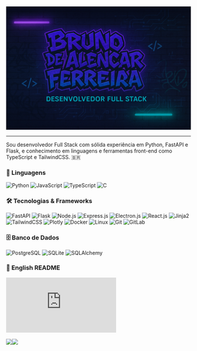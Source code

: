 ![Header](https://github.com/oBrunoz/oBrunoz/blob/main/profile.png)

---

Sou desenvolvedor Full Stack com sólida experiência em Python, FastAPI e Flask, e conhecimento em linguagens e ferramentas front-end como TypeScript e TailwindCSS. 🇧🇷

### 🔧 Linguagens  
![Python](https://img.shields.io/badge/-Python-000?&logo=Python) ![JavaScript](https://img.shields.io/badge/-JavaScript-000?&logo=JavaScript) ![TypeScript](https://img.shields.io/badge/-TypeScript-000?&logo=TypeScript) ![C](https://img.shields.io/badge/-C-000?&logo=C)

### 🛠️ Tecnologias & Frameworks  
![FastAPI](https://img.shields.io/badge/-FastAPI-000?&logo=fastapi) ![Flask](https://img.shields.io/badge/-Flask-000?&logo=flask) ![Node.js](https://img.shields.io/badge/-Node.js-000?&logo=node.js) ![Express.js](https://img.shields.io/badge/-Express.js-000?&logo=express) ![Electron.js](https://img.shields.io/badge/-Electron-000?&logo=electron) ![React.js](https://img.shields.io/badge/-React-000?&logo=react) ![Jinja2](https://img.shields.io/badge/-Jinja2-000?&logo=jinja) ![TailwindCSS](https://img.shields.io/badge/-TailwindCSS-000?&logo=tailwindcss) ![Plotly](https://img.shields.io/badge/-Plotly-000?&logo=plotly) ![Docker](https://img.shields.io/badge/-Docker-000?&logo=docker) ![Linux](https://img.shields.io/badge/-Linux-000?&logo=linux) ![Git](https://img.shields.io/badge/-Git-000?&logo=git) ![GitLab](https://img.shields.io/badge/-GitLab-000?&logo=gitlab)

### 🗄️ Banco de Dados  
![PostgreSQL](https://img.shields.io/badge/-PostgreSQL-000?&logo=postgresql) ![SQLite](https://img.shields.io/badge/-SQLite-000?&logo=sqlite) ![SQLAlchemy](https://img.shields.io/badge/-SQLAlchemy-000?&logo=alchemy)

### 📍 English README
![English README](https://github.com/oBrunoz/oBrunoz/blob/main/README.en.md)

<img height="137px" src="https://github-readme-stats.vercel.app/api?username=oBrunoz&hide_title=true&hide_border=true&show_icons=true&include_all_commits=true&count_private=true&line_height=21&text_color=FDFAF6&icon_color=FFB433&theme=dark" /><!-- wi*quL3fcV --><img height="137px" src="https://github-readme-stats.vercel.app/api/top-langs/?username=oBrunoz&hide=html&hide_title=true&hide_border=true&layout=compact&langs_count=6&exclude_repo=comp426,Redventures-Movie-Quotes&text_color=FDFAF6&icon_color=FFB433&theme=dark" />
